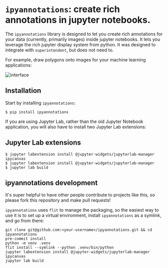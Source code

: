 # `ipyannotations`: create rich annotations in jupyter notebooks.

The `ipyannotations` library is designed to let you create rich annotations
for your data (currently, primarily images) inside jupyter notebooks. It lets
you leverage the rich jupyter display system from python. It was designed to
integrate with `superintendent`, but does not need to.

For example, draw polygons onto images for your machine learning applications:

![interface](docs/img/interface.png)

## Installation

Start by installing `ipyannotations`:

```
$ pip install ipyannotations
```

If you are using Jupyter Lab, rather than the old Jupyter Notebook application, you will also
have to install two Jupyter Lab extensions:

## Jupyter Lab extensions

```
$ jupyter labextension install @jupyter-widgets/jupyterlab-manager ipycanvas
$ jupyter labextension install @jupyter-widgets/jupyterlab-manager
$ jupyter lab build
```

## ipyannotations development

It's super helpful to have other people contribute to projects like this, so
please fork this repository and make pull requests!

`ipyannotations` uses `flit` to manage the packaging, so the easiest way to use
it is to set up a virtual environment, install `ipyannotations` as a symlink,
and go from there:

```
git clone git@github.com:<your-username>/ipyannotations.git && cd ipyannotations
pre-commit install
python -m venv .venv
flit install --symlink --python .venv/bin/python
jupyter labextension install @jupyter-widgets/jupyterlab-manager ipycanvas
jupyter lab build
```
